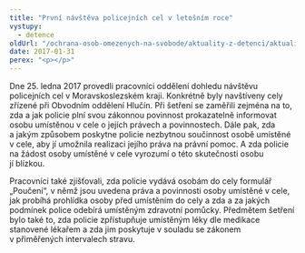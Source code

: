 ```yaml
---
title: "První návštěva policejních cel v letošním roce"
vystupy:
  - detence
oldUrl: "/ochrana-osob-omezenych-na-svobode/aktuality-z-detenci/aktuality-z-detenci-2017/prvni-navsteva-policejnich-cel-v-letosnim-roce/"
date: 2017-01-31
perex: "<p></p>"
---
```


<!-- imported from the old website -->

<p>Dne 25. ledna 2017<a name="_GoBack"></a> provedli pracovníci oddělení dohledu návštěvu policejních cel v Moravskoslezském kraji. Konkrétně byly navštíveny cely zřízené při Obvodním oddělení Hlučín. Při šetření se zaměřili zejména na to, zda a jak policie plní svou zákonnou povinnost prokazatelně informovat osobu umístěnou v cele o jejích právech a povinnostech. Dále pak, zda a jakým způsobem poskytne policie nezbytnou součinnost osobě umístěné v cele, aby jí umožnila realizaci jejího práva na právní pomoc. A zda policie na žádost osoby umístěné v cele vyrozumí o této skutečnosti osobu jí blízkou. </p><p> Pracovníci také zjišťovali, zda policie vydává osobám do cely formulář „Poučení“, v němž jsou uvedena práva a povinnosti osoby umístěné v cele, jak probíhá prohlídka osoby před umístěním do cely a zda a za jakých podmínek police odebírá umístěným zdravotní pomůcky. Předmětem šetření bylo také to, zda policie zpřístupňuje umístěným léky dle medikace stanovené lékařem a zda jim poskytuje v souladu se zákonem v přiměřených intervalech stravu.</p>
